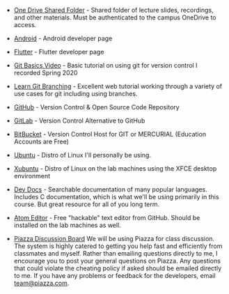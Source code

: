 * [One Drive Shared Folder]() - Shared folder of lecture slides, recordings, and other materials. Must be authenticated to the campus OneDrive to access.

* [Android](https://developer.android.com) - Android developer page

* [Flutter](https://flutter.dev/) - Flutter developer page

* [Git Basics Video](https://www.youtube.com/watch?v=0JgyAJMvZlY&feature=youtu.be) - Basic tutorial on using git for version control I recorded Spring 2020 

* [Learn Git Branching](https://learngitbranching.js.org/) - Excellent web tutorial working through a variety of use cases for git including using branches. 

* [GitHub](https://github.com) - Version Control & Open Source Code Repository

* [GitLab](https://gitlab.com) - Version Control Alternative to GitHub

* [BitBucket](https://bitbucket.org/) - Version Control Host for GIT or MERCURIAL (Education Accounts are Free)

* [Ubuntu](http://www.ubuntu.com/) - Distro of Linux I'll personally be using.

* [Xubuntu](http://xubuntu.org/) - Distro of Linux on the lab machines using the XFCE desktop environment

* [Dev Docs](http://devdocs.io/) - Searchable documentation of many popular languages. Includes C documentation, which is what we'll be using primarily in this course. But great resource for all of you long term.

* [Atom Editor](https://atom.io/) - Free "hackable" text editor from GitHub. Should be installed on the lab machines as well.

* [Piazza Discussion Board](https://piazza.com/)
We will be using Piazza for class discussion. The system is highly catered to getting you help fast and efficiently from classmates and myself. Rather than emailing questions directly to me, I encourage you to post your general questions on Piazza. Any questions that could violate the cheating policy if asked should be emailed directly to me. If you have any problems or feedback for the developers, email team@piazza.com.
